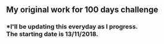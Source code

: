 ## My original work for 100 days challenge


### *I'll be updating this everyday as I progress. <br> The starting date is 13/11/2018. 
